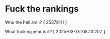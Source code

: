 # Fuck the rankings

Who the hell am I?
{ 25378111 }

What fucking year is it?
[ 2025-03-13T08:13:20Z ]
